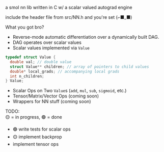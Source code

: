 a smol nn lib written in C w/ a scalar valued autograd engine

include the header file from src/NN.h and you're set (⌐■_■)

What you got bro?
- Reverse-mode automatic differentiation over a dynamically built DAG.
- DAG operates over scalar values
- Scalar values implemented via `Value`
``` c
typedef struct Value {
  double val; // double value
  struct Value** children; // array of pointers to child values
  double* local_grads; // accompanying local grads
  int n_children;
} Value;
```
- Scalar Ops on Two `Value`s (`add`, `mul`, `sub`, `sigmoid`, etc.)
- Tensor/Matrix/Vector Ops (coming soon)
- Wrappers for NN stuff (coming soon)

TODO: \
🟡 = in progress, 🟢 = done

- 🟢 write tests for scalar ops
- 🟡 implement backprop
- implement tensor ops


